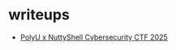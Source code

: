 # writeups

- [PolyU x NuttyShell Cybersecurity CTF 2025](PolyU%20x%20NuttyShell%20Cybersecurity%20CTF%202025/writeups.md)
